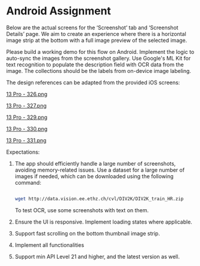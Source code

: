 # Android Assignment

Below are the actual screens for the ‘Screenshot’ tab and ‘Screenshot Details’ page. We aim to create an experience where there is a horizontal image strip at the bottom with a full image preview of the selected image.

Please build a working demo for this flow on Android. Implement the logic to auto-sync the images from the screenshot gallery. Use Google's ML Kit for text recognition to populate the description field with OCR data from the image. The collections should be the labels from on-device image labeling.

The design references can be adapted from the provided iOS screens:

[13 Pro - 326.png](https://s3-us-west-2.amazonaws.com/secure.notion-static.com/06897713-025f-42ae-8097-06c29894db06/13_Pro_-_326.png)

[13 Pro - 327.png](https://s3-us-west-2.amazonaws.com/secure.notion-static.com/716207ba-320f-45f1-9fb8-e849b25f44d3/13_Pro_-_327.png)

[13 Pro - 329.png](https://s3-us-west-2.amazonaws.com/secure.notion-static.com/459cce6b-58a7-4ec1-a2c2-68107f48aff5/13_Pro_-_329.png)

[13 Pro - 330.png](https://s3-us-west-2.amazonaws.com/secure.notion-static.com/95bbc61e-4386-415f-a29a-08dc9c60a45b/13_Pro_-_330.png)

[13 Pro - 331.png](https://s3-us-west-2.amazonaws.com/secure.notion-static.com/e1c284b0-5a68-4ddb-95c7-c1b88c3a9dae/13_Pro_-_331.png)

Expectations:

1. The app should efficiently handle a large number of screenshots, avoiding memory-related issues. Use a dataset for a large number of images if needed, which can be downloaded using the following command:
    
    ```bash
    
    wget http://data.vision.ee.ethz.ch/cvl/DIV2K/DIV2K_train_HR.zip
    ```
    
    To test OCR, use some screenshots with text on them.
    
2. Ensure the UI is responsive. Implement loading states where applicable.
3. Support fast scrolling on the bottom thumbnail image strip.
4. Implement all functionalities
5. Support min API Level 21 and higher, and the latest version as well.
